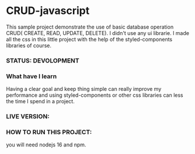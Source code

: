 # CRUD-javascript

 This sample project demonstrate the use of basic database operation CRUD( CREATE, READ, UPDATE, DELETE). I didn't use any ui librarie. I made all the css 
 in this little project with the help of the styled-components libraries of course.
 
 ### STATUS: DEVOLOPMENT
 
 ### What have I learn
  Having a clear goal and keep thing simple can really improve my performance and using styled-components or other css libraries can less the time I spend in a project.
  
 ### LIVE VERSION: 
 
 ### HOW TO RUN THIS PROJECT: 
  you will need nodejs 16 and npm.
  

